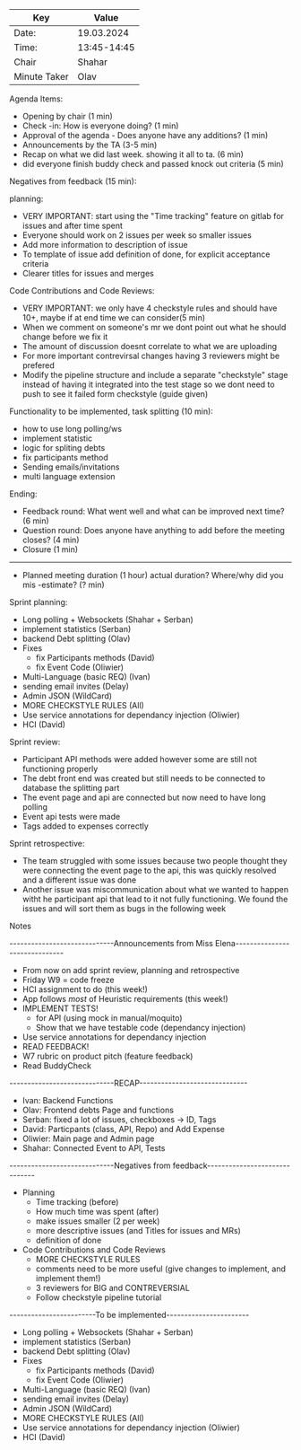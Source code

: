 | Key | Value |
| --- | --- |
| Date: | 19.03.2024 |
| Time: | 13:45-14:45 |
| Chair | Shahar |
| Minute Taker | Olav |

Agenda Items:
- Opening by chair (1 min)
- Check -in: How is everyone doing? (1 min)
- Approval of the agenda - Does anyone have any additions? (1 min)
- Announcements by the TA (3-5 min)
- Recap on what we did last week. showing it all to ta. (6 min)
- did everyone finish buddy check and passed knock out criteria (5 min)

Negatives from feedback (15 min):

planning:
- VERY IMPORTANT: start using the "Time tracking" feature on gitlab for issues and after time spent
- Everyone should work on 2 issues per week so smaller issues
- Add more information to description of issue
- To template of issue add definition of done, for explicit acceptance criteria
- Clearer titles for issues and merges

Code Contributions and Code Reviews:
- VERY IMPORTANT: we only have 4 checkstyle rules and should have 10+, maybe if at end time we can consider(5 min)
- When we comment on someone's mr we dont point out what he should change before we fix it
- The amount of discussion doesnt correlate to what we are uploading
- For more important contrevirsal changes having 3 reviewers might be prefered
- Modify the pipeline structure and include a separate "checkstyle" stage instead of having it integrated into the test stage so we dont need to push to see it failed form checkstyle (guide given)


Functionality to be implemented, task splitting (10 min):
- how to use  long polling/ws
- implement statistic
- logic for spliting debts
- fix participants method
- Sending emails/invitations
- multi language extension

Ending:
- Feedback round: What went well and what can be improved next time? (6 min)
- Question round: Does anyone have anything to add before the meeting closes? (4 min)
- Closure (1 min)
--------
- Planned meeting duration (1 hour) actual duration? Where/why did you mis -estimate? (? min)

Sprint planning:
 - Long polling + Websockets (Shahar + Serban)
 - implement statistics (Serban)
 - backend Debt splitting (Olav)
 - Fixes
    - fix Participants methods (David)
    - fix Event Code (Oliwier)
 - Multi-Language (basic REQ) (Ivan)
 - sending email invites (Delay)
 - Admin JSON  (WildCard)
 - MORE CHECKSTYLE RULES (All)
 - Use service annotations for dependancy injection (Oliwier)
 - HCI (David)

 Sprint review:
 - Participant API methods were added however some are still not functioning properly
 - The debt front end was created but still needs to be connected to database the splitting part
 - The event page and api are connected but now need to have long polling
 - Event api tests were made
 - Tags added to expenses correctly


 Sprint retrospective:
 - The team struggled with some issues because two people thought they were connecting the event page to the api, this was quickly resolved and a different issue was done
 - Another issue was miscommunication about what we wanted to happen witht he participant api that lead to it not fully functioning. We found the issues and will sort them as bugs in the following week


Notes 

-----------------------------Announcements from Miss Elena------------------------------
 - From now on add sprint review, planning and retrospective
 - Friday W9 = code freeze
 - HCI assignment to do (this week!)
 - App follows *most* of Heuristic requirements (this week!)
 - IMPLEMENT TESTS!
    - for API (using mock in manual/moquito)
    - Show that we have testable code (dependancy injection)
 - Use service annotations for dependancy injection
 - READ FEEDBACK!
 - W7 rubric on product pitch (feature feedback)
 - Read BuddyCheck

-----------------------------RECAP------------------------------
 - Ivan: Backend Functions
 - Olav: Frontend debts Page and functions
 - Serban: fixed a lot of issues, checkboxes -> ID, Tags
 - David: Particpants (class, API, Repo) and Add Expense 
 - Oliwier: Main page and Admin page
 - Shahar: Connected Event to API, Tests

-----------------------------Negatives from feedback------------------------------
 - Planning
    - Time tracking (before)
    - How much time was spent (after)
    - make issues smaller (2 per week)
    - more descriptive issues (and Titles for issues and MRs)
    - definition of done
 - Code Contributions and Code Reviews
    - MORE CHECKSTYLE RULES
    - comments need to be more useful (give changes to implement, and implement them!)
    - 3 reviewers for BIG and CONTREVERSIAL
    - Follow checkstyle pipeline tutorial

------------------------To be implemented-----------------------
 - Long polling + Websockets (Shahar + Serban)
 - implement statistics (Serban)
 - backend Debt splitting (Olav)
 - Fixes
    - fix Participants methods (David)
    - fix Event Code (Oliwier)
 - Multi-Language (basic REQ) (Ivan)
 - sending email invites (Delay)
 - Admin JSON  (WildCard)
 - MORE CHECKSTYLE RULES (All)
 - Use service annotations for dependancy injection (Oliwier)
 - HCI (David)

